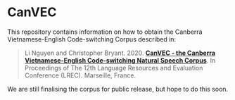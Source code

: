 # CanVEC

This repository contains information on how to obtain the Canberra Vietnamese-English Code-switching Corpus described in:

> Li Nguyen and Christopher Bryant. 2020. [**CanVEC - the Canberra Vietnamese-English Code-switching Natural Speech Corpus**](https://www.aclweb.org/anthology/2020.lrec-1.507/). In Proceedings of The 12th Language Resources and Evaluation Conference (LREC). Marseille, France.

We are still finalising the corpus for public release, but hope to do this soon. 
